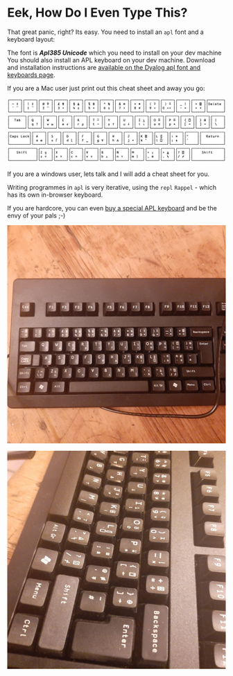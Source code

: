 # Eek, How Do I Even Type This?

That great panic, right? Its easy. You need to install an `apl` font and a keyboard layout:

The font is ***Apl385 Unicode*** which you need to install on your dev machine You should also install an APL keyboard on your dev machine. Download and installation instructions are [available on the Dyalog apl font and keyboards page](https://www.dyalog.com/apl-font-keyboard.htm). 

If you are a Mac user just print out this cheat sheet and away you go:

![Mac Keyboard Cheat Sheet](../images/mac.png)

If you are a windows user, lets talk and I will add a cheat sheet for you.

Writing programmes in `apl` is very iterative, using the `repl` `Rappel` - which has its own in-browser keyboard.

If you are hardcore, you can even [buy a special APL keyboard](https://www.dyalog.com/apl-font-keyboard.htm) and be the envy of your pals ;-)

![Oooh, fancy](../images/apl_keyboard_I.jpg)

![Look at the symbols on that](../images/apl_keyboard_II.jpg)

